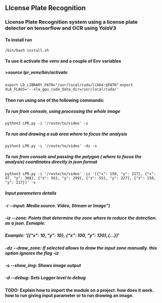 ## LIcense Plate Recognition
### License Plate Recognition system using a license plate detector on tensorflow and OCR using YoloV3

#### To install run
```/bin/bash install.sh```

#### To use it activate the venv and a couple of Env variables
##### >source lpr_venv/bin/activate
```export LD_LIBRARY_PATH="/usr/local/cuda/lib64:$PATH"```
```export XLA_FLAGS='--xla_gpu_cuda_data_dir=/usr/local/cuda/'```

#### Then run using one of the following commands:
##### To run from console, using processing the whole image
```python3 LPR.py -i '/route/to/video' -s```
##### To run and drawing a sub area where to focus the analysis
```python3 LPR.py -i '/route/to/video' -dz -s```
##### To run from console and passing the polygon ( where to focus the analysis) coordinates directly in json format
```python3 LPR.py -i '/route/to/video' -iz '[{"x": 150, "y": 217}, {"x": 97, "y": 308}, {"x": 561, "y": 299}, {"x": 551, "y": 227}, {"x": 150, "y": 217}]' -s```

##### Input parameters details
##### -i --input: Media source. Video, Stream or Image")
##### -iz --zone: Points that determine the zone where to reduce the detection. as a json. Exmaple: 
#####                                                      Example: '[{"x": 10, "y": 10}, {"x": 100, "y": 120},{...}]'
##### -dz --draw_zone: If selected allows to draw the input zone manually. this option ignores the flag -iz
##### -s --show_img: Shows image output
##### -d --debug: Sets Logger level to debug

#### TODO: Explain how to import the module on a project. how does it work. how to run giving input parameter or to run drawing an image. 

